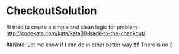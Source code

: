 # CheckoutSolution

#I tried to create a simple and clean logic for problem: http://codekata.com/kata/kata09-back-to-the-checkout/

##Note: Let me know if I can do in other better way !!!! There is no :)
